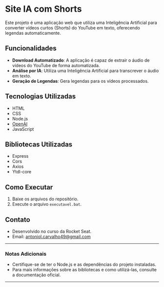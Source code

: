 # Site IA com Shorts

Este projeto é uma aplicação web que utiliza uma Inteligência Artificial para converter vídeos curtos (Shorts) do YouTube em texto, oferecendo legendas automaticamente.

## Funcionalidades

- **Download Automatizado**: A aplicação é capaz de extrair o áudio de vídeos do YouTube de forma automatizada.
- **Análise por IA**: Utiliza uma Inteligência Artificial para transcrever o áudio em texto.
- **Geração de Legendas**: Gera legendas para os vídeos processados.

## Tecnologias Utilizadas

- HTML
- CSS
- Node.js
- [OpenAI](https://openai.com/)
- JavaScript

## Bibliotecas Utilizadas

- Express
- Cors
- Axios
- Ytdl-core

## Como Executar

1. Baixe os arquivos do repositório.
2. Execute o arquivo `executavel.bat`.

## Contato

- Desenvolvido no curso da Rocket Seat.
- Email: antoniol.carvalho49@gmail.com

---

### Notas Adicionais

- Certifique-se de ter o Node.js e as dependências do projeto instaladas.
- Para mais informações sobre as bibliotecas e como utilizá-las, consulte a documentação oficial.

---
